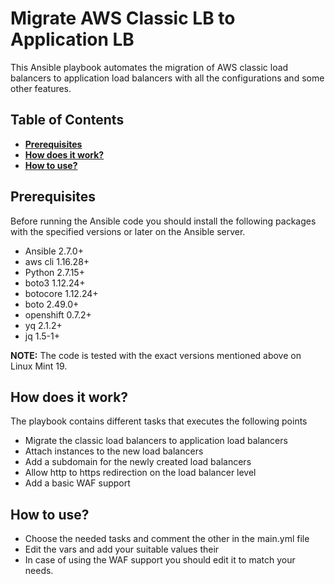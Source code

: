Migrate AWS Classic LB to Application LB
=========================================

This Ansible playbook automates the migration of AWS classic load balancers to application load balancers with all the configurations and some other features.


## Table of Contents
* **[Prerequisites](#Prerequisites)**
* **[How does it work?](#how)**
* **[How to use?](#use)**

## Prerequisites
Before running the Ansible code you should install the following packages with the specified versions or later on the Ansible server.

* Ansible 2.7.0+
* aws cli 1.16.28+
* Python 2.7.15+
* boto3 1.12.24+
* botocore 1.12.24+
* boto 2.49.0+
* openshift 0.7.2+
* yq 2.1.2+
* jq 1.5-1+

**NOTE:** The code is tested with the exact versions mentioned above on Linux Mint 19.

## How does it work?

The playbook contains different tasks that executes the following points

* Migrate the classic load balancers to application load balancers
* Attach instances to the new load balancers
* Add a subdomain for the newly created load balancers
* Allow http to https redirection on the load balancer level
* Add a basic WAF support

## How to use?

* Choose the needed tasks and comment the other in the main.yml file
* Edit the vars and add your suitable values their
* In case of using the WAF support you should edit it to match your needs.
